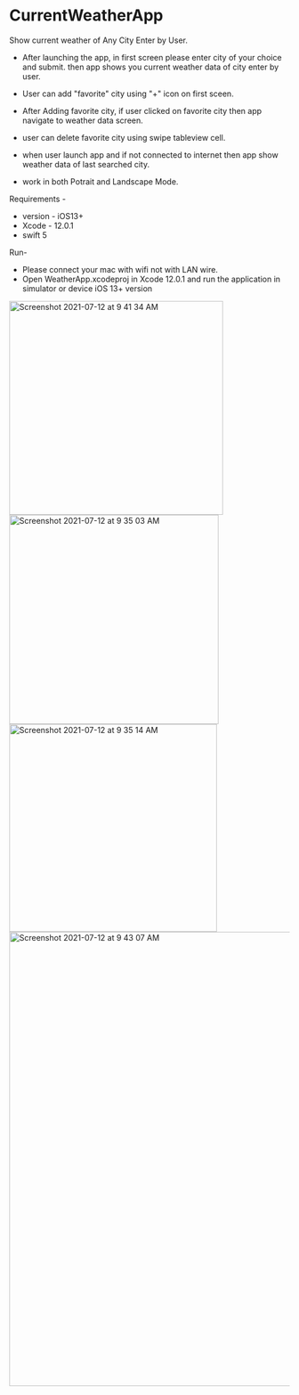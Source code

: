 
# CurrentWeatherApp
Show current weather of Any City Enter by User.

- After launching the app, in first screen please enter city of your choice and submit.
 then app shows you current weather data of city enter by user.
- User can add "favorite" city using "+" icon on first sceen.
- After Adding favorite city, if user clicked on favorite city then app navigate to weather data screen.
- user can delete favorite city using swipe tableview cell.
- when user launch app and if not connected to internet then app show weather data of last searched city.

- work in both Potrait and Landscape Mode.


Requirements -
- version - iOS13+
- Xcode - 12.0.1
- swift 5

Run- 
- Please connect your mac with wifi not with LAN wire.
- Open WeatherApp.xcodeproj in Xcode 12.0.1 and run the application in simulator or device iOS 13+ version


<img width="384" alt="Screenshot 2021-07-12 at 9 41 34 AM" src="https://user-images.githubusercontent.com/20208162/125229912-5d976580-e2f5-11eb-8884-757d6c01c646.png">


<img width="376" alt="Screenshot 2021-07-12 at 9 35 03 AM" src="https://user-images.githubusercontent.com/20208162/125229695-e9f55880-e2f4-11eb-8ac1-1db981aabaaf.png">

<img width="373" alt="Screenshot 2021-07-12 at 9 35 14 AM" src="https://user-images.githubusercontent.com/20208162/125229712-f37ec080-e2f4-11eb-9697-d2bc162969d3.png">

<img width="816" alt="Screenshot 2021-07-12 at 9 43 07 AM" src="https://user-images.githubusercontent.com/20208162/125230039-9cc5b680-e2f5-11eb-9740-f7205b7a25a8.png">




